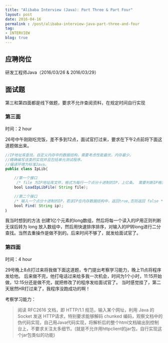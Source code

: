 ```yaml
---
title: "Alibaba Interview (Java): Part Three & Part Four"
layout: post
date: 2016-04-16
permalink : /post/alibaba-interview-java-part-three-and-four
tag:
- INTERVIEW
blog: true
---
```


## 应聘岗位

研发工程师Java（2016/03/26 & 2016/03/29）

## 面试题

第三和第四面都是线下做题，要求不允许查阅资料，在规定时间自行实现

### 第三面

时间：2 hour

26号中午刚刚吃完饭，差不多到12点，面试官打过来，要求在下午2点前将下面这道题做出来。

```java
//IP地址库查找，自定义内存中的数据结构，需要考虑性能最优，内存最少。
//精确编写该类的实现并且包括单元测试程序。
//编译环境为标准Java。
public class IpLib{

	//第一个接口
	 /* file 为IP地址库文件，格式为每行一个点分十进制的IP，上亿条。 需要判断IP格式是否正确，且IP需要去重 */
	bool LoadIpLibFile( String file);

	//第二个接口	
	/* 输入一个点分十进制的IP，若该IP在内存数据结构中，返回true,否则返回 false */
	bool Find( String ip); 
｝
```

我当时想到的方法 创建1亿个元素的long数组，然后将每一个读入的IP用正则判断无误后转为 long 放入数组中，然后用快速排序排序，对输入的IP转long进行二分查找。当然去重操作是做不到的。后来时间不够了，就发给面试官了。


### 第四面

时间：4 hour

29号晚上8点打过来将我做下面这道题，专门提出考察学习能力，晚上11点将程序发给他。
后来做不完，他打电话过来给多我一次机会，时间为1个小时，11:15开始做，12:15分还是做不完，就把修改了的程序发给面试官了。
当时感觉挂了，第二天居然HR打过来了，我程序没跑成功的啊！



考察学习能力：

> 阅读 RFC2616 文档，即 HTTP/1.1 规范，输入某个网址，利用 Java 的 Socket 发送 HTTP请求，特别要求能够解码 chunked 编码，观察文档中的伪代码实现，自己用Java代码实现，将解析后的整个html文档输出到控制台上，不要求关注太多细节。(就是不允许用httpclient的jar包，自行实现这个jar包类似的功能)